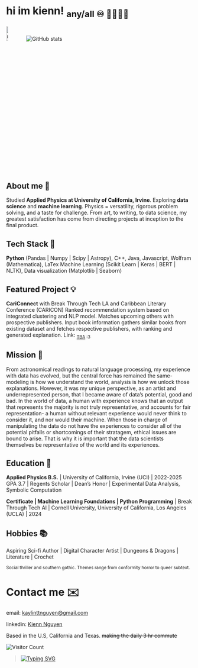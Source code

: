 # hi im kienn! <sub>any/all ♾️ 💛🤍💜🖤</sub> 
<img src="https://media.licdn.com/dms/image/v2/D5603AQHpyt-YlpMBYw/profile-displayphoto-shrink_200_200/profile-displayphoto-shrink_200_200/0/1730255476431?e=1736380800&v=beta&t=1pv3FGmisOrxYymiG3H_sqVuNFNJphJ0vWHk6scDH-I" alt = "my face. cold lighting and a dead stare. positioning that is perhaps too perfect. an ambigous cut that borders on inhuman. a professional portrait forged in ice steel. lifeless. liminal. linkedin esque." width=10% height=10%> ![GitHub stats](https://github-readme-stats.vercel.app/api?username=kn21&theme=synthwave&show_icons=true)

## About me 💃
Studied **Applied Physics at University of California, Irvine**. Exploring **data science** and **machine learning**.
Physics = versatility, rigorous problem solving, and a taste for challenge. From art, to writing, to data science, my greatest satisfaction has come from directing projects at inception to the final product.


## Tech Stack 🐸
**Python** (Pandas | Numpy | Scipy | Astropy), C++, Java, Javascript, Wolfram (Mathematica), LaTex
Machine Learning (Scikit Learn | Keras | BERT | NLTK), Data visualization (Matplotlib | Seaborn)


## Featured Project 💡
**CariConnect** with Break Through Tech LA and Caribbean Literary Conference (CARICON)
Ranked recommendation system based on integrated clustering and NLP model. Matches upcoming others with prospective publishers. Input book information gathers similar books from existing dataset and fetches respective publishers, with ranking and generated explanation.
Link: <sub>[TBA](https://youtu.be/RyBTJTCmd0A?si=njDndeowzQ1FjVPV) :3</sub>


## Mission 🔭
From astronomical readings to natural language processing, my experience with data has evolved, but the central force has remained the same- modeling is how we understand the world, analysis is how we unlock those explanations. However, it was my unique perspective, as an artist and underrepresented person, that I became aware of data’s potential, good and bad. In the world of data, a human with experience knows that an output that represents the majority is not truly representative, and accounts for fair representation- a human without relevant experience would never think to consider it, and nor would their machine. When those in charge of manipulating the data do not have the experiences to consider all of the potential pitfalls or shortcomings of their stratagem, ethical issues are bound to arise. That is why it is important that the data scientists themselves be representative of the world and its experiences.


## Education 📐
**Applied Physics B.S.** | University of California, Irvine (UCI) | 2022-2025
GPA 3.7 | Regents Scholar | Dean’s Honor | Experimental Data Analysis, Symbolic Computation

**Certificate | Machine Learning Foundations | Python Programming** | Break Through Tech AI | Cornell University, University of California, Los Angeles (UCLA) | 2024


## Hobbies 📚
Aspiring Sci-fi Author | Digital Character Artist | Dungeons & Dragons | Literature | Crochet

<sub>Social thriller and southern gothic. Themes range from conformity horror to queer subtext.</sub>

# Contact me ✉️
email: kaylinttnguyen@gmail.com

linkedin: [Kienn Nguyen](https://www.linkedin.com/in/kaylin-kienn-nguyen/)

Based in the U.S, California and Texas. ~~making the daily 3 hr commute~~

![Visitor Count](https://profile-counter.glitch.me/{kn21}/count.svg)

>[![Typing SVG](https://readme-typing-svg.demolab.com/?lines=Yours+in+distress,;Alan)](https://git.io/typing-svg)

